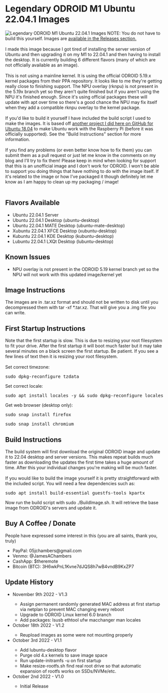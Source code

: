 # Legendary ODROID M1 Ubuntu 22.04.1 Images
<img src="https://jamesachambers.com/wp-content/uploads/2022/10/Legendary_ODROID_M1_Images.webp" alt="Legendary ODROID M1 Ubuntu 22.04.1 Images">
NOTE:  You do not have to build this yourself.  Images are <a href="https://github.com/TheRemote/Legendary-ODROID-M1/releases">available in the Releases section.</a><br>
<br>
I made this image because I got tired of installing the server version of Ubuntu and then upgrading it on my M1 to 22.04.1 and then having to install the desktop.  It is currently building 6 different flavors (many of which are not officially available as an image).<br>
<br>
This is not using a mainline kernel.  It is using the official ODROID 5.19.x kernel packages from their PPA repository.  It looks like to me they're getting really close to finishing support.  The NPU overlay (rknpu) is not present in the 5.19x branch yet so they aren't quite finished but if you aren't using the NPU it's finished enough.  Since it's using official packages these will update with apt over time so there's a good chance the NPU may fix itself when they add a compatible rknpu overlay to the kernel package.<br>
<br>
If you'd like to build it yourself I have included the build script I used to make the images.  It is based off <a href="https://github.com/TheRemote/Ubuntu-Server-raspi4-unofficial">another project I did here on GitHub for Ubuntu 18.04</a> to make Ubuntu work with the Raspberry Pi (before it was officially supported).  See the "Build Instructions" section for more information.<br>
<br>
If you find any problems (or even better know how to fix them) you can submit them as a pull request or just let me know in the comments on my blog and I'll try to fix them!  Please keep in mind when looking for support that this is an unofficial image and I don't work for ODROID.  I won't be able to support you doing things that have nothing to do with the image itself.  If it's related to the image or how I've packaged it though definitely let me know as I am happy to clean up my packaging / image!<br>
<br>

<h2>Flavors Available</h2>
<ul>
  <li>Ubuntu 22.04.1 Server</li>
  <li>Ubuntu 22.04.1 Desktop (ubuntu-desktop)</li>
  <li>Ubuntu 22.04.1 MATE Desktop (ubuntu-mate-desktop)</li>
  <li>Xubuntu 22.04.1 XFCE Desktop (xubuntu-desktop)</li>
  <li>Kubuntu 22.04.1 KDE Desktop (kubuntu-desktop)</li>
  <li>Lubuntu 22.04.1 LXQt Desktop (lubuntu-desktop)</li>
</ul>

<h2>Known Issues</h2>
<ul>
  <li>NPU overlay is not present in the ODROID 5.19 kernel branch yet so the NPU will not work with this updated image/kernel yet</li>
</ul>

<h2>Image Instructions</h2>
The images are in .tar.xz format and should not be written to disk until you decompressed them with tar -xf *.tar.xz.  That will give you a .img file you can write.

<h2>First Startup Instructions</h2>
Note that the first startup is slow.  This is due to resizing your root filesystem to fit your drive.  After the first startup it will boot much faster but it may take several minutes on a black screen the first startup.  Be patient.  If you see a few lines of text then it is resizing your root filesystem.<br>
<br>
Set correct timezone:
<pre>sudo dpkg-reconfigure tzdata</pre>
Set correct locale:
<pre>sudo apt install locales -y && sudo dpkg-reconfigure locales</pre>
Get web browser (desktop only):
<pre>sudo snap install firefox</pre>
<pre>sudo snap install chromium</pre>

<h2>Build Instructions</h2>
The build system will first download the original ODROID image and update it to 22.04 desktop and server versions.  This makes repeat builds much faster as downloading the updates the first time takes a huge amount of time.  After this your individual changes you're making will be much faster.<br>
<br>
If you would like to build the image yourself it is pretty straightforward with the included script.  You will need a few dependencies such as:
<pre>sudo apt install build-essential guestfs-tools kpartx</pre>
Now run the build script with sudo ./BuildImage.sh.  It will retrieve the base image from ODROID's servers and update it.

<h2>Buy A Coffee / Donate</h2>
<p>People have expressed some interest in this (you are all saints, thank you, truly)</p>
<ul>
 <li>PayPal: 05jchambers@gmail.com</li>
 <li>Venmo: @JamesAChambers</li>
 <li>CashApp: $theremote</li>
 <li>Bitcoin (BTC): 3H6wkPnL1Kvne7dJQS8h7wB4vndB9KxZP7</li>
</ul>

<h2>Update History</h2>
<ul>
  <li>November 9th 2022 - V1.3</li>
    <ul>
        <li>Assign permanent randomly generated MAC address at first startup via netplan to prevent MAC changing every reboot</li>
        <li>Upgrade to ODROID Linux kernel 6.0 branch</li>
        <li>Add packages: lsusb ethtool ufw macchanger man locales</li>
    </ul>

  <li>October 18th 2022 - V1.2</li>
    <ul>
        <li>Reupload images as some were not mounting properly</li>
    </ul>
  <li>October 3rd 2022 - V1.1</li>
    <ul>
        <li>Add lubuntu-desktop flavor</li>
        <li>Purge old 4.x kernels to save image space</li>
        <li>Run update-initramfs -u on first startup</li>
        <li>Make resize-rootfs.sh find real root drive so that automatic expansion of rootfs works on SSDs/NVMe/etc.</li>
    </ul>
  <li>October 2nd 2022 - V1.0</li>
    <ul>
        <li>Initial Release</li>
    </ul>
</ul>
